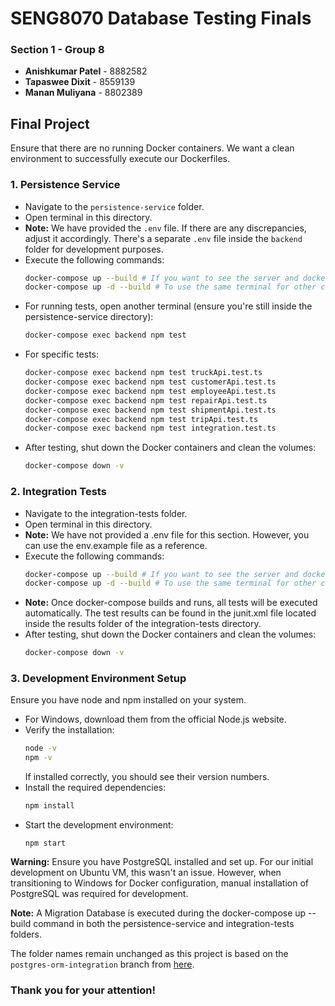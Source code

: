 # SENG8070 Database Testing Finals

### Section 1 - Group 8 
- **Anishkumar Patel** - 8882582
- **Tapaswee Dixit** - 8559139
- **Manan Muliyana** - 8802389

## Final Project

Ensure that there are no running Docker containers. We want a clean environment to successfully execute our Dockerfiles.


### 1. Persistence Service
- Navigate to the `persistence-service` folder.
- Open terminal in this directory.
- **Note:** We have provided the `.env` file. If there are any discrepancies, adjust it accordingly. There's a separate `.env` file inside the `backend` folder for development purposes.
- Execute the following commands:
  ```bash
  docker-compose up --build # If you want to see the server and docker logs
  docker-compose up -d --build # To use the same terminal for other commands
  ```
- For running tests, open another terminal (ensure you're still inside the persistence-service directory):
  ```bash
  docker-compose exec backend npm test
  ```
- For specific tests:
  ```bash
  docker-compose exec backend npm test truckApi.test.ts
  docker-compose exec backend npm test customerApi.test.ts
  docker-compose exec backend npm test employeeApi.test.ts
  docker-compose exec backend npm test repairApi.test.ts
  docker-compose exec backend npm test shipmentApi.test.ts
  docker-compose exec backend npm test tripApi.test.ts
  docker-compose exec backend npm test integration.test.ts
  ```
- After testing, shut down the Docker containers and clean the volumes:
  ```bash
  docker-compose down -v
  ```

### 2. Integration Tests
- Navigate to the integration-tests folder.
- Open terminal in this directory.
- **Note:** We have not provided a .env file for this section. However, you can use the env.example file as a reference.
- Execute the following commands:
  ```bash
  docker-compose up --build # If you want to see the server and docker logs
  docker-compose up -d --build # To use the same terminal for other commands
  ```
- **Note:** Once docker-compose builds and runs, all tests will be executed automatically. The test results can be found in the junit.xml file located inside the results folder of the integration-tests directory.
- After testing, shut down the Docker containers and clean the volumes:
  ```bash
  docker-compose down -v
  ```

### 3. Development Environment Setup
Ensure you have node and npm installed on your system.
- For Windows, download them from the official Node.js website.
- Verify the installation:
  ```bash
  node -v
  npm -v
  ```
  If installed correctly, you should see their version numbers.
- Install the required dependencies:
  ```bash
  npm install
  ```
- Start the development environment:
  ```
  npm start
  ```

**Warning:** Ensure you have PostgreSQL installed and set up. For our initial development on Ubuntu VM, this wasn't an issue. However, when transitioning to Windows for Docker configuration, manual installation of PostgreSQL was required for development.

**Note:** A Migration Database is executed during the docker-compose up --build command in both the persistence-service and integration-tests folders.

The folder names remain unchanged as this project is based on the `postgres-orm-integration` branch from [here](https://gitlab.com/conestogac/persistence-service/-/tree/postgres-orm-integration?ref_type=heads).

### Thank you for your attention!
